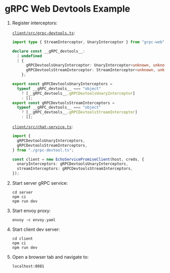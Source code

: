 # gRPC Web Devtools Example

1. Register interceptors:

   [`client/src/grpc-devtools.ts`](./client/src/grpc-devtools.ts):

   ```ts
   import type { StreamInterceptor, UnaryInterceptor } from "grpc-web";

   declare const __gRPC_devtools__:
     | undefined
     | {
         gRPCDevtoolsUnaryInterceptor: UnaryInterceptor<unknown, unknown>;
         gRPCDevtoolsStreamInterceptor: StreamInterceptor<unknown, unknown>;
       };

   export const gRPCDevtoolsUnaryInterceptors =
     typeof __gRPC_devtools__ === "object"
       ? [__gRPC_devtools__.gRPCDevtoolsUnaryInterceptor]
       : [];
   export const gRPCDevtoolsStreamInterceptors =
     typeof __gRPC_devtools__ === "object"
       ? [__gRPC_devtools__.gRPCDevtoolsStreamInterceptor]
       : [];
   ```

   [`client/src/chat-service.ts`](./client/src/chat-service.ts#L26-L30):

   ```ts
   import {
     gRPCDevtoolsUnaryInterceptors,
     gRPCDevtoolsStreamInterceptors,
   } from "./grpc-devtool.ts";

   const client = new EchoServicePromiseClient(host, creds, {
     unaryInterceptors: gRPCDevtoolsUnaryInterceptors,
     streamInterceptors: gRPCDevtoolsStreamInterceptors,
   });
   ```

2. Start server gRPC service:

   ```shell
   cd server
   npm ci
   npm run dev
   ```

3. Start envoy proxy:

   ```shell
   envoy -c envoy.yaml
   ```

4. Start client dev server:

   ```shell
   cd client
   npm ci
   npm run dev
   ```

5. Open a browser tab and navigate to:

   ```
   localhost:8081
   ```
